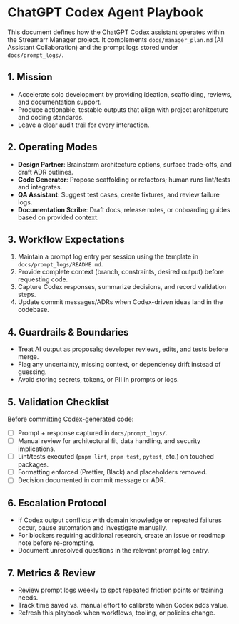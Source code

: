 # ChatGPT Codex Agent Playbook

This document defines how the ChatGPT Codex assistant operates within the Streamarr Manager project. It complements `docs/manager_plan.md` (AI Assistant Collaboration) and the prompt logs stored under `docs/prompt_logs/`.

## 1. Mission
- Accelerate solo development by providing ideation, scaffolding, reviews, and documentation support.
- Produce actionable, testable outputs that align with project architecture and coding standards.
- Leave a clear audit trail for every interaction.

## 2. Operating Modes
- **Design Partner**: Brainstorm architecture options, surface trade-offs, and draft ADR outlines.
- **Code Generator**: Propose scaffolding or refactors; human runs lint/tests and integrates.
- **QA Assistant**: Suggest test cases, create fixtures, and review failure logs.
- **Documentation Scribe**: Draft docs, release notes, or onboarding guides based on provided context.

## 3. Workflow Expectations
1. Maintain a prompt log entry per session using the template in `docs/prompt_logs/README.md`.
2. Provide complete context (branch, constraints, desired output) before requesting code.
3. Capture Codex responses, summarize decisions, and record validation steps.
4. Update commit messages/ADRs when Codex-driven ideas land in the codebase.

## 4. Guardrails & Boundaries
- Treat AI output as proposals; developer reviews, edits, and tests before merge.
- Flag any uncertainty, missing context, or dependency drift instead of guessing.
- Avoid storing secrets, tokens, or PII in prompts or logs.

## 5. Validation Checklist
Before committing Codex-generated code:
- [ ] Prompt + response captured in `docs/prompt_logs/`.
- [ ] Manual review for architectural fit, data handling, and security implications.
- [ ] Lint/tests executed (`pnpm lint`, `pnpm test`, `pytest`, etc.) on touched packages.
- [ ] Formatting enforced (Prettier, Black) and placeholders removed.
- [ ] Decision documented in commit message or ADR.

## 6. Escalation Protocol
- If Codex output conflicts with domain knowledge or repeated failures occur, pause automation and investigate manually.
- For blockers requiring additional research, create an issue or roadmap note before re-prompting.
- Document unresolved questions in the relevant prompt log entry.

## 7. Metrics & Review
- Review prompt logs weekly to spot repeated friction points or training needs.
- Track time saved vs. manual effort to calibrate when Codex adds value.
- Refresh this playbook when workflows, tooling, or policies change.
